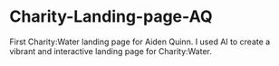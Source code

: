 # Charity-Landing-page-AQ
First Charity:Water landing page for Aiden Quinn.
I used AI to create a vibrant and interactive landing page for Charity:Water. 
